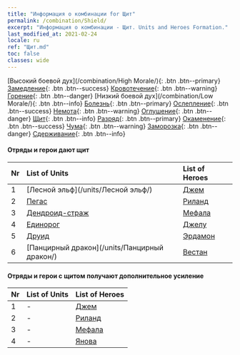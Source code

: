 ```yaml
---
title: "Информация о комбинации for Щит"
permalink: /combination/Shield/
excerpt: "Информация о комбинации - Щит. Units and Heroes Formation."
last_modified_at: 2021-02-24
locale: ru
ref: "Щит.md"
toc: false
classes: wide
---
```


  [Высокий боевой дух](/combination/High Morale/){: .btn .btn--primary} [Замедление](/combination/Slow/){: .btn .btn--success} [Кровотечение](/combination/Bleeding/){: .btn .btn--warning} [Горение](/combination/Burning/){: .btn .btn--danger} [Низкий боевой дух](/combination/Low Morale/){: .btn .btn--info} [Болезнь](/combination/Disease/){: .btn .btn--primary} [Ослепление](/combination/Blind/){: .btn .btn--success} [Немота](/combination/Silence/){: .btn .btn--warning} [Оглушение](/combination/Stun/){: .btn .btn--danger} [Щит](/combination/Shield/){: .btn .btn--info} [Разряд](/combination/Static/){: .btn .btn--primary} [Окаменение](/combination/Petrify/){: .btn .btn--success} [Чума](/combination/Plague/){: .btn .btn--warning} [Заморозка](/combination/Freeze/){: .btn .btn--danger} [Сдерживание](/combination/Deterrence/){: .btn .btn--info} 


#### Отряды и герои дают щит

  | Nr |  List of Units  | List of Heroes | 
  |:---|:----------------|:---------------| 
  | 1 | [Лесной эльф](/units/Лесной эльф/) | [Джем](/heroes/Джем/) |
  | 2 | [Пегас](/units/Пегас/) | [Риланд](/heroes/Риланд/) |
  | 3 | [Дендроид-страж](/units/Дендроид-страж/) | [Мефала](/heroes/Мефала/) |
  | 4 | [Единорог](/units/Единорог/) | [Джелу](/heroes/Джелу/) |
  | 5 | [Друид](/units/Друид/) | [Эрдамон](/heroes/Эрдамон/) |
  | 6 | [Панцирный дракон](/units/Панцирный дракон/) | [Вестан](/heroes/Вестан/) |


#### Отряды и герои с щитом получают дополнительное усиление

  | Nr |  List of Units  | List of Heroes | 
  |:---|:----------------|:---------------| 
  | 1 | - | [Джем](/heroes/Джем/) |
  | 2 | - | [Риланд](/heroes/Риланд/) |
  | 3 | - | [Мефала](/heroes/Мефала/) |
  | 4 | - | [Янова](/heroes/Янова/) |
